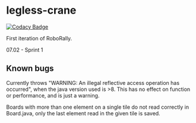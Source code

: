# legless-crane

[![Codacy Badge](https://api.codacy.com/project/badge/Grade/a90f767e283a4cf7b88e8bb3c344fded)](https://www.codacy.com/gh/inf112-v20/staring-horse?utm_source=github.com&utm_medium=referral&utm_content=inf112-v20/staring-horse&utm_campaign=Badge_Grade)


First iteration of RoboRally.

07.02 - Sprint 1


## Known bugs
Currently throws "WARNING: An illegal reflective access operation has occurred", 
when the java version used is >8. This has no effect on function or performance, and is just a warning.

Boards with more than one element on a single tile do not read correctly in Board.java, only the last element read in the given tile is saved.
